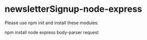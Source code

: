 # newsletterSignup-node-express
Please use npm init and install these modules:

npm install node express body-parser request
